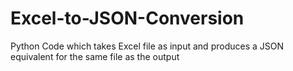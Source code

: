# Excel-to-JSON-Conversion
Python Code which takes Excel file as input and produces a JSON equivalent for the same file as the output
